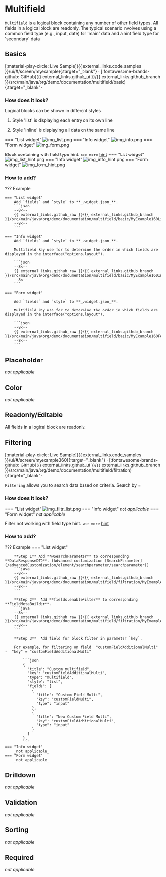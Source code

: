 # Multifield

`Multifield` is a logical block containing any number of other field types. All fields in a logical block are readonly.
The typical scenario involves using a common field type (e.g., input, date) for 'main' data and a hint field type for 'secondary' data

## Basics
[:material-play-circle: Live Sample]({{ external_links.code_samples }}/ui/#/screen/myexample){:target="_blank"} ·
[:fontawesome-brands-github: GitHub]({{ external_links.github_ui }}/{{ external_links.github_branch }}/src/main/java/org/demo/documentation/multifield/basic){:target="_blank"}
### How does it look?

Logical blocks can be shown in different styles

1) Style 'list' is displaying each entry on its own line

2) Style 'inline' is displaying all data on the same line

=== "List widget"
    ![img_list.png](img_list.png)
=== "Info widget"
    ![img_info.png](img_info.png)
=== "Form widget"
    ![img_form.png](img_form.png)

Block containing with field type hint. `see more` [hint](/widget/fields/field/hint/hint)
=== "List widget"
    ![img_list_hint.png](img_list_hint.png)
=== "Info widget"
    ![img_info_hint.png](img_info_hint.png)
=== "Form widget"
    ![img_form_hint.png](img_form_hint.png)


### How to add?

??? Example
    
    === "List widget"
        Add `fields` and `style` to **_.widget.json_**.
        ```json
        --8<--
        {{ external_links.github_raw }}/{{ external_links.github_branch }}/src/main/java/org/demo/documentation/multifield/basic/MyExample160List.widget.json
        --8<--
        ```     

    === "Info widget"
        Add `fields` and `style` to **_.widget.json_**.

        Multifield key use for to determine the order in which fields are displayed in the interface("options.layout").

        ```json
        --8<--
        {{ external_links.github_raw }}/{{ external_links.github_branch }}/src/main/java/org/demo/documentation/multifield/basic/MyExample160Info.widget.json
        --8<--
        ```

    === "Form widget"

        Add `fields` and `style` to **_.widget.json_**.

        Multifield key use for to determine the order in which fields are displayed in the interface("options.layout").

        ```json
        --8<--
        {{ external_links.github_raw }}/{{ external_links.github_branch }}/src/main/java/org/demo/documentation/multifield/basic/MyExample160Form.widget.json
        --8<--
        ```

## Placeholder
_not applicable_

## Color
_not applicable_

## Readonly/Editable
All fields in a logical block are readonly.


## Filtering
[:material-play-circle: Live Sample]({{ external_links.code_samples }}/ui/#/screen/myexample360){:target="_blank"} ·
[:fontawesome-brands-github: GitHub]({{ external_links.github_ui }}/{{ external_links.github_branch }}/src/main/java/org/demo/documentation/multifield/filtration){:target="_blank"}

`Filtering` allows you to search data based on criteria. Search by =
### How does it look?
 
=== "List widget"
    ![img_filtr_list.png](img_filtr_list.png)
=== "Info widget"
    _not applicable_
=== "Form widget"
    _not applicable_

Filter not working with field type hint. `see more` [hint](/features/element/hint/hint)

### How to add?
??? Example
    === "List widget"

        **Step 1** Add **@SearchParameter** to corresponding **DataResponseDTO**. (Advanced customization [SearchParameter](/advancedCustomization/element/searchparameter/searchparameter))
        ```java
        --8<--
        {{ external_links.github_raw }}/{{ external_links.github_branch }}/src/main/java/org/demo/documentation/multifield/filtration/MyExample360DTO.java
        --8<--
        ```
 
        **Step 2**  Add **fields.enableFilter** to corresponding **FieldMetaBuilder**.
        ```java
        --8<--
        {{ external_links.github_raw }}/{{ external_links.github_branch }}/src/main/java/org/demo/documentation/multifield/filtration/MyExample360Meta.java
        --8<--
        ```
 
        **Step 3**  Add field for block filter in parameter `key`. 

        For example, for filtering on field  "customFieldAdditionalMulti" -  "key" = "customFieldAdditionalMulti"
		
            ```json
            {
              "title": "Custom multifield",
              "key": "customFieldAdditionalMulti",
              "type": "multifield",
              "style": "list",
              "fields": [
                {
                  "title": "Custom Field Multi",
                  "key": "customFieldMulti",
                  "type": "input"
                },
                {
                  "title": "New Custom Field Multi",
                  "key": "customFieldAdditionalMulti",
                  "type": "input"
                }
              ]
            },
            ```
    === "Info widget"
        _not applicable_
    === "Form widget"
        _not applicable_


## Drilldown
_not applicable_

## Validation
_not applicable_

## Sorting
_not applicable_

## Required
_not applicable_